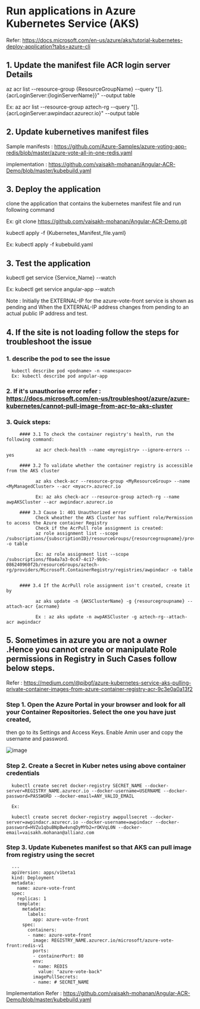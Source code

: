 # Run applications in Azure Kubernetes Service (AKS)
Refer: https://docs.microsoft.com/en-us/azure/aks/tutorial-kubernetes-deploy-application?tabs=azure-cli

## 1. Update the manifest file ACR login server Details

   az acr list --resource-group {ResourceGroupName} --query "[].{acrLoginServer:{loginServerName}}" --output table
   
   Ex:
   az acr list --resource-group aztech-rg --query "[].{acrLoginServer:awpindacr.azurecr.io}" --output table
   
## 2. Update kubernetives manifest files
  Sample manifests : https://github.com/Azure-Samples/azure-voting-app-redis/blob/master/azure-vote-all-in-one-redis.yaml
  
  implementation : https://github.com/vaisakh-mohanan/Angular-ACR-Demo/blob/master/kubebuild.yaml

## 3. Deploy the application

   clone the  application that contains the kubernetes manifest file and run following command
   
   Ex: git clone https://github.com/vaisakh-mohanan/Angular-ACR-Demo.git
 
   kubectl apply -f {Kubernetes_Manifest_file.yaml}
   
   Ex: kubectl apply -f kubebuild.yaml
   
   
## 3. Test the application

   kubectl get service {Service_Name} --watch
   
   Ex: kubectl get service angular-app --watch
   
   Note : Initially the EXTERNAL-IP for the azure-vote-front service is shown as pending and When the EXTERNAL-IP address changes from pending to an actual public IP address and test.
   
## 4. If the site is not loading follow the steps for troubleshoot the issue
   
   ### 1. describe the pod to see the issue
   
      kubectl describe pod <podname> -n <namespace>
      Ex: kubectl describe pod angular-app
   
   ### 2. If it's unauthorise error refer : https://docs.microsoft.com/en-us/troubleshoot/azure/azure-kubernetes/cannot-pull-image-from-acr-to-aks-cluster
   
   ### 3. Quick steps:
         #### 3.1 To check the container registry's health, run the following command:

               az acr check-health --name <myregistry> --ignore-errors --yes

         #### 3.2 To validate whether the container registry is accessible from the AKS cluster
   
               az aks check-acr --resource-group <MyResourceGroup> --name <MyManagedCluster> --acr <myacr>.azurecr.io
             
               Ex: az aks check-acr --resource-group aztech-rg --name awpAKSCluster --acr awpindacr.azurecr.io
               
         #### 3.3 Cause 1: 401 Unauthorized error
               Check wheather the AKS Cluster has suffient role/Permission to access the Azure container Registry
               Check if the AcrPull role assignment is created:
               az role assignment list --scope     /subscriptions/{subscriptionID}/resourceGroups/{resourcegroupname}/providers/Microsoft.ContainerRegistry/registries/{acrname} -o table
               
               Ex: az role assignment list --scope /subscriptions/f0a4a7a3-0c47-4c17-9b9c-086240960f2b/resourceGroups/aztech-rg/providers/Microsoft.ContainerRegistry/registries/awpindacr -o table
               
       
         #### 3.4 If the AcrPull role assignment isn't created, create it by
         
               az aks update -n {AKSClusterName} -g {resourcegroupname} --attach-acr {acrname}
         
               Ex : az aks update -n awpAKSCluster -g aztech-rg--attach-acr awpindacr
               
## 5. Sometimes in azure you are not a owner .Hence you cannot create or manipulate Role permissions in Registry in Such Cases follow below steps.

   Refer : https://medium.com/@pjbgf/azure-kubernetes-service-aks-pulling-private-container-images-from-azure-container-registry-acr-9c3e0a0a13f2
   
   ### Step 1.  Open the Azure Portal in your browser and look for all your Container Repositories. Select the one you have just created,
   then go to its Settings and Access Keys. Enable Amin user and copy the username and password.
   
   ![image](https://user-images.githubusercontent.com/74909873/175514114-85cc9b73-c6f9-4259-be62-ebe4c0186ea9.png)
   
   ### Step 2. Create a Secret in Kuber netes using above container credentials
      kubectl create secret docker-registry SECRET_NAME --docker-server=REGISTRY_NAME.azurecr.io --docker-username=USERNAME --docker-password=PASSWORD --docker-email=ANY_VALID_EMAIL
      
      Ex:
      
      kubectl create secret docker-registry awppullsecret --docker-server=awpindacr.azurecr.io --docker-username=awpindacr --docker-password=HVZu1qbuBNpBw4vnqDyMYb2=rOKVqL0N --docker-email=vaisakh.mohanan@allianz.com
      
   ### Step 3. Update Kubenetes manifest so that AKS can pull image from registry using the secret
      
      ---
      apiVersion: apps/v1beta1
      kind: Deployment
      metadata:
        name: azure-vote-front
      spec:
        replicas: 1
        template:
          metadata:
            labels:
              app: azure-vote-front
          spec:
            containers:
            - name: azure-vote-front
              image: REGISTRY_NAME.azurecr.io/microsoft/azure-vote-front:redis-v1
              ports:
              - containerPort: 80
              env:
              - name: REDIS
                value: "azure-vote-back"
              imagePullSecrets:
              - name: # SECRET_NAME
              
  Implementation Refer : https://github.com/vaisakh-mohanan/Angular-ACR-Demo/blob/master/kubebuild.yaml

               
               
               
             
   
   
